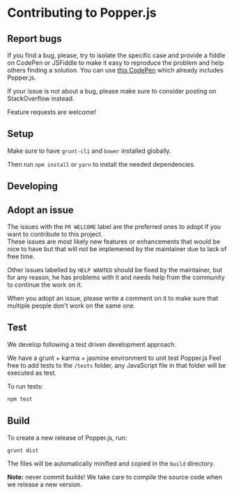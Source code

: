 # Contributing to Popper.js

## Report bugs

If you find a bug, please, try to isolate the specific case and provide a fiddle on CodePen or JSFiddle to make it easy to reproduce the problem and help others finding a solution.
You can use [this CodePen](http://codepen.io/FezVrasta/pen/wGqJEz) which already includes Popper.js.

If your issue is not about a bug, please make sure to consider posting on StackOverflow instead.

Feature requests are welcome!

## Setup

Make sure to have `grunt-cli` and `bower` installed globally.

Then run `npm install` or `yarn` to install the needed dependencies.

## Developing

## Adopt an issue

The issues with the `PR WELCOME` label are the preferred ones to adopt if you want to contribute to this project.  
These issues are most likely new features or enhancements that would be nice to have but that will not be implemened by the maintainer due to lack of free time.

Other issues labelled by `HELP WANTED` should be fixed by the maintainer, but for any reason, he has problems with it and needs help from the community to continue the work on it.

When you adopt an issue, please write a comment on it to make sure that multiple people don't work on the same one.

## Test

We develop following a test driven development approach.

We have a grunt + karma + jasmine environment to unit test Popper.js
Feel free to add tests to the `/tests` folder, any JavaScript file in that folder will be executed as test.

To run tests:

```bash
npm test
```

## Build

To create a new release of Popper.js, run:

```js
grunt dist
```

The files will be automatically minified and copied in the `build` directory.

**Note:** never commit builds! We take care to compile the source code when we release a new version.
